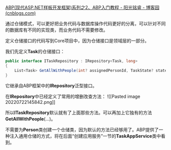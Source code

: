 [ABP(现代ASP.NET样板开发框架)系列之2、ABP入门教程 - 阳光铭睿 - 博客园 (cnblogs.com)](https://www.cnblogs.com/mienreal/p/4532077.html)

通过仓储模式，可以更好把业务代码与数据库操作代码更好的分离，可以针对不同的数据库有不同的实现类，而业务代码不需要修改。

定义仓储接口的代码写到Core项目中，因为仓储接口是领域层的一部分。

我们先定义**Task**的仓储接口：

```C#
public interface ITaskRepository : IRepository<Task, long>
{
    List<Task> GetAllWithPeople(int? assignedPersonId, TaskState? state);
}
```

它继承自ABP框架中的**IRepository**泛型接口。

在**IRepository**中已经定义了常用的增删改查方法：
![[Pasted image 20220722145842.png]]

所以**ITaskRepository**默认就有了上面那些方法。可以再加上它独有的方法**GetAllWithPeople**(...)。

不需要为**Person**类创建一个仓储类，因为默认的方法已经够用了。ABP提供了一种注入通用仓储的方式，将在后面“创建应用服务”一节的**TaskAppService**类中看到。

